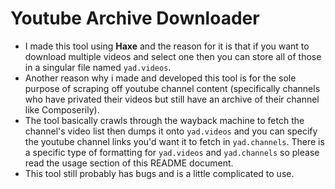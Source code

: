 # Youtube Archive Downloader
* I made this tool using **Haxe** and the reason for it is that if you want to download multiple videos and select one then you can store all of those in a singular file named `yad.videos`.
* Another reason why i made and developed this tool is for the sole purpose of scraping off youtube channel content (specifically channels who have privated their videos but still have an archive of their channel like Composerily).
* The tool basically crawls through the wayback machine to fetch the channel's video list then dumps it onto `yad.videos` and you can specify the youtube channel links you'd want it to fetch in `yad.channels`.
There is a specific type of formatting for `yad.videos` and `yad.channels` so please read the usage section of this README document.
* This tool still probably has bugs and is a little complicated to use.

